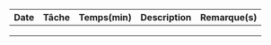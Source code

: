 | Date | Tâche | Temps(min) | Description | Remarque(s) |
| :--: | :---: | :--------: | :---------: | :---------: |
|      |       |            |             |             |
|      |       |            |             |             |
|      |       |            |             |             |

